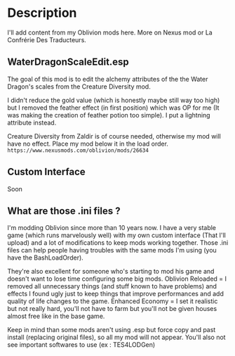 # Description

I'll add content from my Oblivion mods here. More on Nexus mod or La Confrérie Des Traducteurs.

## WaterDragonScaleEdit.esp

The goal of this mod is to edit the alchemy attributes of the the Water Dragon's scales from the Creature Diversity mod.

I didn't reduce the gold value (which is honestly maybe still way too high) but I removed the feather effect (in first position) which was OP for me (It was making the creation of feather potion too simple). I put a lightning attribute instead.

Creature Diversity from Zaldir is of course needed, otherwise my mod will have no effect. Place my mod below it in the load order.
`https://www.nexusmods.com/oblivion/mods/26634` 

## Custom Interface

Soon

## What are those .ini files ?

I'm modding Oblivion since more than 10 years now. I have a very stable game (which runs marvelously well) with my own custom interface (That I'll upload) and a lot of modifications to keep mods working together. Those .ini files can help people having troubles with the same mods I'm using (you have the BashLoadOrder). 

They're also excellent for someone who's starting to mod his game and doesn't want to lose time configuring some big mods.
Oblivion Reloaded = I removed all unnecessary things (and stuff known to have problems) and effects I found ugly just to keep things that improve performances and add quality of life changes to the game.
Enhanced Economy = I set it realistic but not really hard, you'll not have to farm but you'll not be given houses almost free like in the base game.

Keep in mind than some mods aren't using .esp but force copy and past install (replacing original files), so all my mod will not appear. You'll also not see important softwares to use (ex : TES4LODGen)